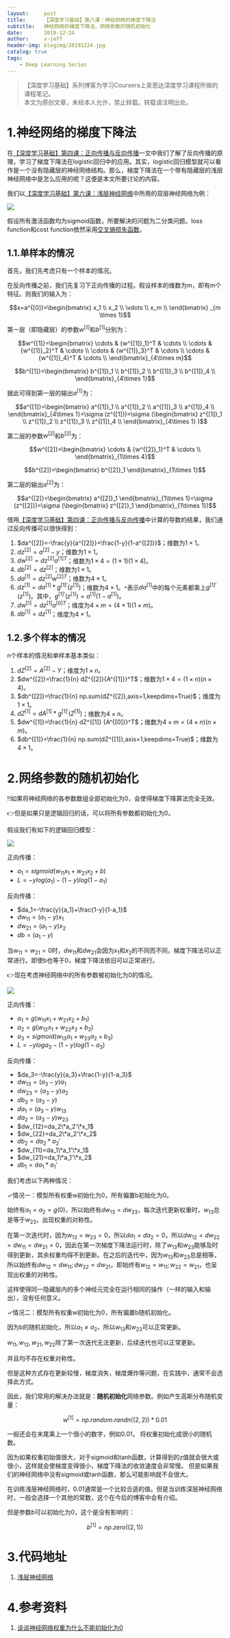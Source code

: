 ```yaml
---
layout:     post
title:      【深度学习基础】第八课：神经网络的梯度下降法
subtitle:   神经网络的梯度下降法，网络参数的随机初始化
date:       2019-12-24
author:     x-jeff
header-img: blogimg/20191224.jpg
catalog: true
tags:
    - Deep Learning Series
---
```

>【深度学习基础】系列博客为学习Coursera上吴恩达深度学习课程所做的课程笔记。  
>本文为原创文章，未经本人允许，禁止转载。转载请注明出处。

# 1.神经网络的梯度下降法

在[【深度学习基础】第四课：正向传播与反向传播](http://shichaoxin.com/2019/11/09/深度学习基础-第四课-正向传播与反向传播/)一文中我们了解了反向传播的原理，学习了梯度下降法在logistic回归中的应用。其实，logistic回归模型就可以看作是一个没有隐藏层的神经网络结构。那么，梯度下降法在一个带有隐藏层的浅层神经网络中是怎么应用的呢？这便是本文所要讨论的内容。

我们以[【深度学习基础】第六课：浅层神经网络](http://shichaoxin.com/2019/12/03/深度学习基础-第六课-浅层神经网络/)中所用的双层神经网络为例：

![](https://github.com/x-jeff/BlogImage/raw/master/DeepLearningSeries/Lesson6/6x1.png)

假设所有激活函数均为sigmoid函数，所要解决的问题为二分类问题。loss function和cost function依然采用[交叉熵损失函数](http://shichaoxin.com/2019/09/04/深度学习基础-第二课-softmax分类器和交叉熵损失函数/)。

## 1.1.单样本的情况

首先，我们先考虑只有一个样本的情况。

在反向传播之前，我们先复习下正向传播的过程。假设样本的维数为m，即有m个特征。则我们的输入为：

$$x=a^{[0]}=\begin{bmatrix} x_1 \\ x_2 \\ \vdots \\ x_m \\ \end{bmatrix} _{m \times 1}$$

第一层（即隐藏层）的参数$w^{[1]}$和$b^{[1]}$分别为：

$$w^{[1]}=\begin{bmatrix} \cdots & {w^{[1]}_1}^T & \cdots \\ \cdots & {w^{[1]}_2}^T & \cdots \\ \cdots & {w^{[1]}_3}^T & \cdots  \\ \cdots & {w^{[1]}_4}^T & \cdots \\ \end{bmatrix}_{4\times m}$$

$$b^{[1]}=\begin{bmatrix} b^{[1]}_1 \\  b^{[1]}_2 \\ b^{[1]}_3 \\ b^{[1]}_4 \\ \end{bmatrix}_{4\times 1}$$

据此可得到第一层的输出$a^{[1]}$为：

$$a^{[1]}=\begin{bmatrix} a^{[1]}_1 \\  a^{[1]}_2 \\ a^{[1]}_3 \\ a^{[1]}_4 \\ \end{bmatrix}_{4\times 1}=\sigma (z^{[1]})=\sigma (\begin{bmatrix} z^{[1]}_1 \\ z^{[1]}_2 \\ z^{[1]}_3 \\ z^{[1]}_4 \\ \end{bmatrix}_{4\times 1} )$$

第二层的参数$w^{[2]}$和$b^{[2]}$为：

$$w^{[2]}=\begin{bmatrix} \cdots & {w^{[2]}_1}^T & \cdots \\ \end{bmatrix}_{1\times 4}$$

$$b^{[2]}=\begin{bmatrix} b^{[2]}_1 \end{bmatrix}_{1\times 1}$$

第二层的输出$a^{[2]}$为：

$$a^{[2]}=\begin{bmatrix} a^{[2]}_1 \end{bmatrix}_{1\times 1}=\sigma (z^{[2]})=\sigma (\begin{bmatrix} z^{[2]}_1 \end{bmatrix}_{1\times 1})$$

借用[【深度学习基础】第四课：正向传播与反向传播](http://shichaoxin.com/2019/11/09/深度学习基础-第四课-正向传播与反向传播/)中计算的导数的结果，我们通过反向传播可以很快得到：

1. $da^{[2]}=-\frac{y}{a^{[2]}}+\frac{1-y}{1-a^{[2]}}$；维数为$1\times 1$。
2. $dz^{[2]}=a^{[2]}-y$；维数为$1\times 1$。
3. $dw^{[2]}=dz^{[2]}{a^{[1]}}^T$；维数为$1\times 4=(1\times 1)(1\times 4)$。
4. $db^{[2]}=dz^{[2]}$；维数为$1\times 1$。
5. $da^{[1]}=dz^{[2]}{w^{[2]}}^T$；维数为$4\times 1$。
6. $dz^{[1]}=da^{[1]} * g^{[1]'}(z^{[1]})$；维数为$4\times 1$。`*`表示$da^{[1]}$中的每个元素都乘上$g^{[1]'}(z^{[1]})$。其中，$g^{[1]'}(z^{[1]})=a^{[1]}(1-a^{[1]})$。
7. $dw^{[1]}=dz^{[1]}{a^{[0]}}^T$；维度为$4\times m=(4\times 1)(1\times m)$。
8. $db^{[1]}=dz^{[1]}$；维度为$4\times 1$。

## 1.2.多个样本的情况

n个样本的情况和单样本基本类似：

1. $dZ^{[2]}=A^{[2]}-Y$；维度为$1\times n$。
2. $dw^{[2]}=\frac{1}{n} dZ^{[2]}{A^{[1]}}^T$；维数为$1\times 4=(1\times n)(n \times 4)$。
3. $db^{[2]}=\frac{1}{n} np.sum(dZ^{[2]},axis=1,keepdims=True)$；维度为$1\times 1$。
4. $dZ^{[1]}=dA^{[1]}*g^{[1]'}(Z^{[1]})$；维数为$4\times n$。
5. $dw^{[1]}=\frac{1}{n} dZ^{[1]} {A^{[0]}}^T$；维数为$4\times m=(4\times n)(n \times m)$。
6. $db^{[1]}=\frac{1}{n} np.sum(dZ^{[1]},axis=1,keepdims=True)$；维数为$4\times 1$。

# 2.网络参数的随机初始化

‼️如果将神经网络的各参数数组全部初始化为0，会使得梯度下降算法完全无效。

👉但是如果只是逻辑回归的话，可以将所有参数都初始化为0。

假设我们有如下的逻辑回归模型：

![](https://github.com/x-jeff/BlogImage/raw/master/DeepLearningSeries/Lesson8/8x1.png)

正向传播：

* $a_1=sigmoid(w_{11}x_1+w_{21}x_2+b)$
* $L=-ylog(a_1)-(1-y)log(1-a_1)$

反向传播：

* $da_1=-\frac{y}{a_1}+\frac{1-y}{1-a_1}$
* $dw_{11}=(a_1-y)x_1$
* $dw_{21}=(a_1-y)x_2$
* $db=(a_1-y)$

当$w_{11}=w_{21}=0$时，$dw_{11}$和$dw_{21}$会因为$x_1$和$x_2$的不同而不同，梯度下降法可以正常进行。即使b也等于0，梯度下降法依旧可以正常进行。

👉现在考虑神经网络中的所有参数被初始化为0的情况。

![](https://github.com/x-jeff/BlogImage/raw/master/DeepLearningSeries/Lesson8/8x2.png)

正向传播：

* $a_1=g(w_{11}x_1+w_{21}x_2+b_1)$
* $a_2=g(w_{12}x_1+w_{22}x_2+b_2)$
* $a_3=sigmoid(w_{13}a_1+w_{23}a_2+b_3)$
* $L=-ylog a_3-(1-y)log(1-a_3)$

反向传播：

* $da_3=-\frac{y}{a_3}+\frac{1-y}{1-a_3}$
* $dw_{13}=(a_3-y)a_1$
* $dw_{23}=(a_3-y)a_2$
* $db_3=(a_3-y)$
* $da_1=(a_3-y)w_{13}$
* $da_2=(a_3-y)w_{23}$
* $dw_{12}=da_2\*a_2'\*x_1$
* $dw_{22}=da_2\*a_2'\*x_2$
* $db_2=da_2*a_2'$
* $dw_{11}=da_1\*a_1'\*x_1$
* $dw_{21}=da_1\*a_1'\*x_2$
* $db_1=da_1*a_1'$

我们考虑以下两种情况：

✓情况一：模型所有权重w初始化为0，所有偏置b初始化为0。

始终有$a_1=a_2=g(0)$，所以始终有$dw_{13}=dw_{23}$，每次迭代更新权重时，$w_{13}$总是等于$w_{23}$，出现权重的对称性。

在第一次迭代时，因为$w_{13}=w_{23}=0$，所以$da_1=da_2=0$，所以$dw_{12}=dw_{22}=dw_{11}=dw_{21}=0$，因此在第一次梯度下降法运行时，除了$w_{13}$和$w_{23}$能够及时得到更新，其余权重均得不到更新。在之后的迭代中，因为$w_{13}$和$w_{23}$总是相等，所以始终有$dw_{12}=dw_{11};dw_{22}=dw_{21}$，即始终有$w_{12}=w_{11};w_{22}=w_{21}$，也呈现出权重的对称性。

这样使得同一隐藏层内的多个神经元完全在运行相同的操作（一样的输入和输出），没有任何意义。

✓情况二：模型所有权重w初始化为0，所有偏置b随机初始化。

因为b的随机初始化，所以$a_1\neq a_2$，所以$w_{13}$和$w_{23}$可以正常更新。

$w_{11},w_{12},w_{21},w_{22}$除了第一次迭代无法更新，后续迭代也可以正常更新。

并且均不存在权重对称性。

但是这种方式存在更新较慢，梯度消失，梯度爆炸等问题，在实践中，通常不会选择此方式。

因此，我们常用的解决办法就是：**随机初始化**网络参数。例如产生高斯分布随机变量：

$$w^{[1]}=np.random.randn((2,2))*0.01$$

一般还会在末尾乘上一个很小的数字，例如0.01， 将权重初始化成很小的随机数。

因为如果权重初始值很大，对于sigmoid和tanh函数，计算得到的z值就会很大或很小，这样就会使梯度变得很小，梯度下降法的收敛速度会非常慢。 但是如果我们的神经网络中没有sigmoid或tanh函数，那么可能影响就不会很大。

在训练浅层神经网络时，0.01通常是一个比较合适的值。但是当训练深层神经网络时，一般会选择一个其他的常数，这个在今后的博客中会有介绍。

但是参数$b$可以初始化为0，这个是没有影响的：

$$b^{[1]}=np.zero((2,1))$$

# 3.代码地址

1. [浅层神经网络](https://github.com/x-jeff/DeepLearning_Code_Demo/tree/master/Demo2)

# 4.参考资料

1. [谈谈神经网络权重为什么不能初始化为0](https://zhuanlan.zhihu.com/p/75879624)